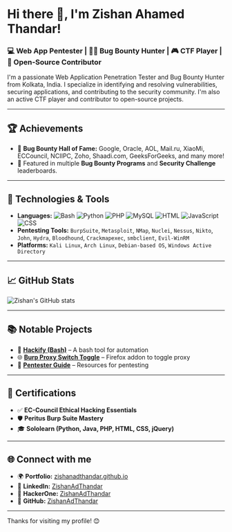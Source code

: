 # Hi there 🤖, I'm Zishan Ahamed Thandar!

### 💻 Web App Pentester | 🕵️‍♂️ Bug Bounty Hunter | 🎮 CTF Player | 📜 Open-Source Contributor

I'm a passionate Web Application Penetration Tester and Bug Bounty Hunter from Kolkata, India. I specialize in identifying and resolving vulnerabilities, securing applications, and contributing to the security community. I'm also an active CTF player and contributor to open-source projects.

---

## 🏆 Achievements

- 🥇 **Bug Bounty Hall of Fame:** Google, Oracle, AOL, Mail.ru, XiaoMi, ECCouncil, NCIIPC, Zoho, Shaadi.com, GeeksForGeeks, and many more!
- 🌟 Featured in multiple **Bug Bounty Programs** and **Security Challenge** leaderboards.

---

## 🔧 Technologies & Tools

- **Languages:** ![Bash](https://img.shields.io/badge/-Bash-4EAA25?logo=gnubash&logoColor=white) ![Python](https://img.shields.io/badge/-Python-3776AB?logo=python&logoColor=white) ![PHP](https://img.shields.io/badge/-PHP-777BB4?logo=php&logoColor=white) ![MySQL](https://img.shields.io/badge/-MySQL-4479A1?logo=mysql&logoColor=white) ![HTML](https://img.shields.io/badge/-HTML-E34F26?logo=html5&logoColor=white) ![JavaScript](https://img.shields.io/badge/-JavaScript-F7DF1E?logo=javascript&logoColor=black) ![CSS](https://img.shields.io/badge/-CSS-1572B6?logo=css3&logoColor=white)
- **Pentesting Tools:** `BurpSuite`, `Metasploit`, `NMap`, `Nuclei`, `Nessus`, `Nikto`, `John`, `Hydra`, `Bloodhound`, `Crackmapexec`, `smbclient`, `Evil-WinRM`
- **Platforms:** `Kali Linux`, `Arch Linux`, `Debian-based OS`, `Windows Active Directory`

---

## 📈 GitHub Stats

![Zishan's GitHub stats](https://github-readme-stats.vercel.app/api?username=ZishanAdThandar&show_icons=true&theme=radical)

---

## 📚 Notable Projects

- 🔨 [**Hackify (Bash)**](https://github.com/ZishanAdThandar/hackify) – A bash tool for automation
- 🌐 [**Burp Proxy Switch Toggle**](https://github.com/ZishanAdThandar/burptoggle) – Firefox addon to toggle proxy
- 📘 [**Pentester Guide**](https://github.com/ZishanAdThandar/pentest) – Resources for pentesting

---

## 🎯 Certifications

- ✅ **EC-Council Ethical Hacking Essentials**
- 🛡️ **Peritus Burp Suite Mastery**
- 🎓 **Sololearn (Python, Java, PHP, HTML, CSS, jQuery)**

---

## 🌐 Connect with me

- 🌍 **Portfolio:** [zishanadthandar.github.io](https://zishanadthandar.github.io)
- 💼 **LinkedIn:** [ZishanAdThandar](https://linkedin.com/in/ZishanAdThandar)
- 🐞 **HackerOne:** [ZishanAdThandar](https://hackerone.com/ZishanAdThandar)
- 🐙 **GitHub:** [ZishanAdThandar](https://github.com/ZishanAdThandar)

---

Thanks for visiting my profile! 😊
